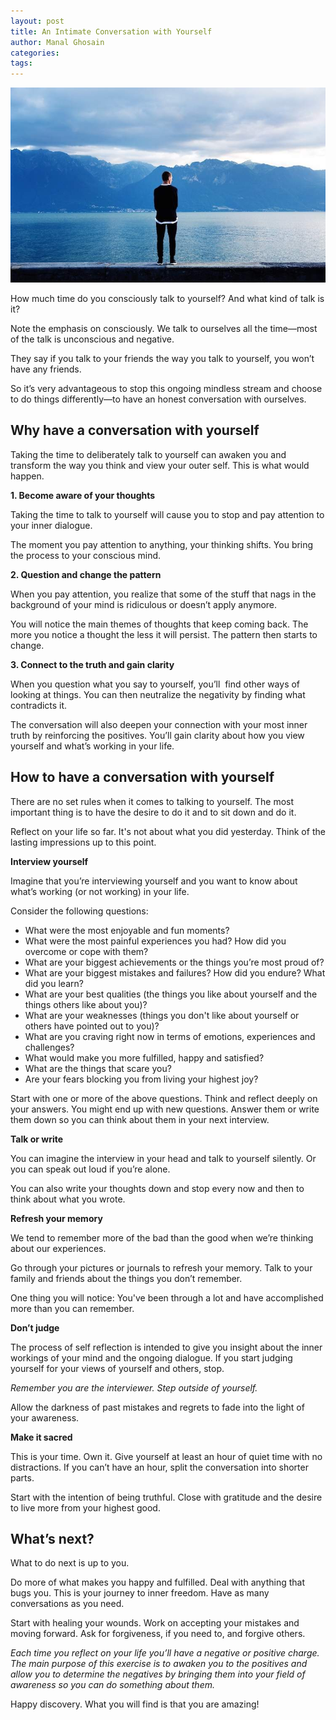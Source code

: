 ```yaml
---
layout: post
title: An Intimate Conversation with Yourself
author: Manal Ghosain
categories:
tags:
---
```


![Solitude looking within](/images/look-within.jpg)

How much time do you consciously talk to yourself? And what kind of talk is it?

Note the emphasis on consciously. We talk to ourselves all the time—most of the talk is unconscious and negative.

They say if you talk to your friends the way you talk to yourself, you won’t have any friends.

So it’s very advantageous to stop this ongoing mindless stream and choose to do things differently—to have an honest conversation with ourselves.

## Why have a conversation with yourself

Taking the time to deliberately talk to yourself can awaken you and transform the way you think and view your outer self. This is what would happen.  

**1. Become aware of your thoughts** 

Taking the time to talk to yourself will cause you to stop and pay attention to your inner dialogue. 

The moment you pay attention to anything, your thinking shifts. You bring the process to your conscious mind. 

**2. Question and change the pattern** 

When you pay attention, you realize that some of the stuff that nags in the background of your mind is ridiculous or doesn’t apply anymore. 

You will notice the main themes of thoughts that keep coming back. The more you notice a thought the less it will persist. The pattern then starts to change. 

**3. Connect to the truth and gain clarity** 

When you question what you say to yourself, you’ll  find other ways of looking at things. You can then neutralize the negativity by finding what contradicts it. 

The conversation will also deepen your connection with your most inner truth by reinforcing the positives. You’ll gain clarity about how you view yourself and what’s working in your life. 

## How to have a conversation with yourself

There are no set rules when it comes to talking to yourself. The most important thing is to have the desire to do it and to sit down and do it. 

Reflect on your life so far. It's not about what you did yesterday. Think of the lasting impressions up to this point. 

**Interview yourself** 

Imagine that you’re interviewing yourself and you want to know about what’s working (or not working) in your life. 

Consider the following questions: 

  * What were the most enjoyable and fun moments?
  * What were the most painful experiences you had? How did you overcome or cope with them?
  * What are your biggest achievements or the things you’re most proud of?
  * What are your biggest mistakes and failures? How did you endure? What did you learn?
  * What are your best qualities (the things you like about yourself and the things others like about you)?
  * What are your weaknesses (things you don't like about yourself or others have pointed out to you)?
  * What are you craving right now in terms of emotions, experiences and challenges?
  * What would make you more fulfilled, happy and satisfied?
  * What are the things that scare you?
  * Are your fears blocking you from living your highest joy?


Start with one or more of the above questions. Think and reflect deeply on your answers. You might end up with new questions. Answer them or write them down so you can think about them in your next interview.

**Talk or write** 

You can imagine the interview in your head and talk to yourself silently. Or you can speak out loud if you’re alone. 

You can also write your thoughts down and stop every now and then to think about what you wrote. 

**Refresh your memory** 

We tend to remember more of the bad than the good when we’re thinking about our experiences. 

Go through your pictures or journals to refresh your memory. Talk to your family and friends about the things you don’t remember. 

One thing you will notice: You've been through a lot and have accomplished more than you can remember. 

**Don’t judge** 

The process of self reflection is intended to give you insight about the inner workings of your mind and the ongoing dialogue. If you start judging yourself for your views of yourself and others, stop. 

_Remember you are the interviewer. Step outside of yourself._ 

Allow the darkness of past mistakes and regrets to fade into the light of your awareness. 

**Make it sacred** 

This is your time. Own it. Give yourself at least an hour of quiet time with no distractions. If you can’t have an hour, split the conversation into shorter parts. 

Start with the intention of being truthful. Close with gratitude and the desire to live more from your highest good. 

## What’s next?

What to do next is up to you.

Do more of what makes you happy and fulfilled. Deal with anything that bugs you. This is your journey to inner freedom. Have as many conversations as you need.

Start with healing your wounds. Work on accepting your mistakes and moving forward. Ask for forgiveness, if you need to, and forgive others.

*Each time you reflect on your life you’ll have a negative or positive charge. The main purpose of this exercise is to awaken you to the positives and allow you to determine the negatives by bringing them into your field of awareness so you can do something about them.*

Happy discovery. What you will find is that you are amazing!